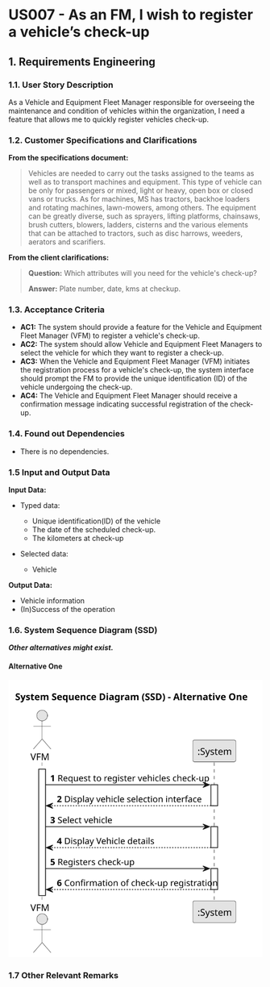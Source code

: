 # US007 - As an FM, I wish to register a vehicle’s check-up


## 1. Requirements Engineering

### 1.1. User Story Description

As a Vehicle and Equipment Fleet Manager responsible for overseeing the maintenance and condition of 
vehicles within the organization, I need a feature that allows me to quickly register
vehicles check-up.

### 1.2. Customer Specifications and Clarifications

**From the specifications document:**

>	Vehicles are needed to carry out the tasks assigned to the teams as well as to transport machines and equipment. This type of vehicle can be only for passengers or mixed, light or heavy, open box or closed vans or trucks. As for machines, MS has tractors, backhoe loaders and rotating machines, lawn-mowers, among others. The equipment can be greatly diverse, such as sprayers, lifting platforms, chainsaws, brush cutters, blowers, ladders, cisterns and the various elements that can be attached to tractors, such as disc harrows, weeders, aerators and scarifiers.

**From the client clarifications:**

> **Question:** Which attributes will you need for the vehicle's check-up?
>
> **Answer:** Plate number, date, kms at checkup.

### 1.3. Acceptance Criteria

* **AC1:** The system should provide a feature for the Vehicle and Equipment Fleet Manager (VFM) to register a vehicle's check-up.
* **AC2:** The system should allow Vehicle and Equipment Fleet Managers to select the vehicle for which they want to register a check-up.
* **AC3:** When the Vehicle and Equipment Fleet Manager (VFM) initiates the registration process for a vehicle's check-up, the system interface should prompt the FM to provide the unique identification (ID) of the vehicle undergoing the check-up.
* **AC4:** The Vehicle and Equipment Fleet Manager should receive a confirmation message indicating successful registration of the check-up.

### 1.4. Found out Dependencies 

* There is no dependencies.

### 1.5 Input and Output Data

**Input Data:**

* Typed data:

    * Unique identification(ID) of the vehicle
    * The date of the scheduled check-up.
    * The kilometers at check-up
	
* Selected data:

    * Vehicle 

**Output Data:**

  * Vehicle information
  * (In)Success of the operation


### 1.6. System Sequence Diagram (SSD)

**_Other alternatives might exist._**

#### Alternative One

![System Sequence Diagram - Alternative One](svg/us007-system-sequence-diagram-alternative-one.svg)

### 1.7 Other Relevant Remarks
